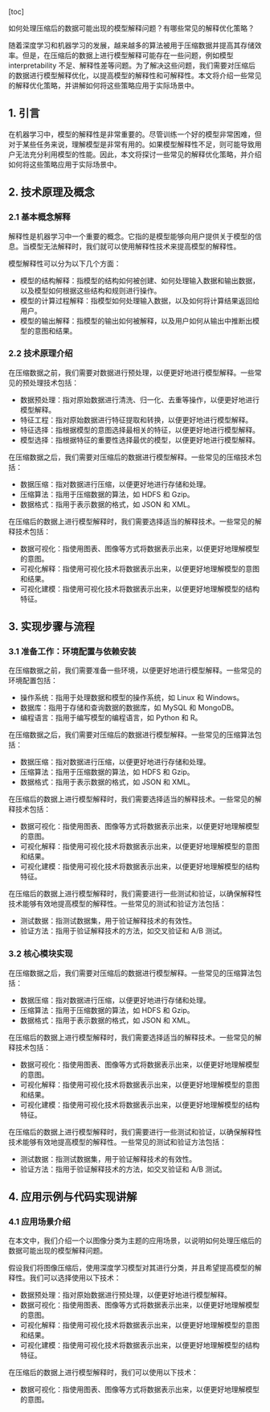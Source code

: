 
[toc]                    
                
                
如何处理压缩后的数据可能出现的模型解释问题？有哪些常见的解释优化策略？

随着深度学习和机器学习的发展，越来越多的算法被用于压缩数据并提高其存储效率。但是，在压缩后的数据上进行模型解释可能存在一些问题，例如模型 interpretability 不足、解释性差等问题。为了解决这些问题，我们需要对压缩后的数据进行模型解释优化，以提高模型的解释性和可解释性。本文将介绍一些常见的解释优化策略，并讲解如何将这些策略应用于实际场景中。

## 1. 引言

在机器学习中，模型的解释性是非常重要的。尽管训练一个好的模型非常困难，但对于某些任务来说，理解模型是非常有用的。如果模型解释性不足，则可能导致用户无法充分利用模型的性能。因此，本文将探讨一些常见的解释优化策略，并介绍如何将这些策略应用于实际场景中。

## 2. 技术原理及概念

### 2.1 基本概念解释

解释性是机器学习中一个重要的概念。它指的是模型能够向用户提供关于模型的信息。当模型无法解释时，我们就可以使用解释性技术来提高模型的解释性。

模型解释性可以分为以下几个方面：

- 模型的结构解释：指模型的结构如何被创建、如何处理输入数据和输出数据，以及模型如何根据这些结构和规则进行操作。
- 模型的计算过程解释：指模型如何处理输入数据，以及如何将计算结果返回给用户。
- 模型的输出解释：指模型的输出如何被解释，以及用户如何从输出中推断出模型的意图和结果。

### 2.2 技术原理介绍

在压缩数据之前，我们需要对数据进行预处理，以便更好地进行模型解释。一些常见的预处理技术包括：

- 数据预处理：指对原始数据进行清洗、归一化、去重等操作，以便更好地进行模型解释。
- 特征工程：指对原始数据进行特征提取和转换，以便更好地进行模型解释。
- 特征选择：指根据模型的意图选择最相关的特征，以便更好地进行模型解释。
- 模型选择：指根据特征的重要性选择最优的模型，以便更好地进行模型解释。

在压缩数据之后，我们需要对压缩后的数据进行模型解释。一些常见的压缩技术包括：

- 数据压缩：指对数据进行压缩，以便更好地进行存储和处理。
- 压缩算法：指用于压缩数据的算法，如 HDFS 和 Gzip。
- 数据格式：指用于表示数据的格式，如 JSON 和 XML。

在压缩后的数据上进行模型解释时，我们需要选择适当的解释技术。一些常见的解释技术包括：

- 数据可视化：指使用图表、图像等方式将数据表示出来，以便更好地理解模型的意图。
- 可视化解释：指使用可视化技术将数据表示出来，以便更好地理解模型的意图和结果。
- 可视化建模：指使用可视化技术将数据表示出来，以便更好地理解模型的结构特征。

## 3. 实现步骤与流程

### 3.1 准备工作：环境配置与依赖安装

在压缩数据之前，我们需要准备一些环境，以便更好地进行模型解释。一些常见的环境配置包括：

- 操作系统：指用于处理数据和模型的操作系统，如 Linux 和 Windows。
- 数据库：指用于存储和查询数据的数据库，如 MySQL 和 MongoDB。
- 编程语言：指用于编写模型的编程语言，如 Python 和 R。

在压缩数据之后，我们需要对压缩后的数据进行模型解释。一些常见的压缩算法包括：

- 数据压缩：指对数据进行压缩，以便更好地进行存储和处理。
- 压缩算法：指用于压缩数据的算法，如 HDFS 和 Gzip。
- 数据格式：指用于表示数据的格式，如 JSON 和 XML。

在压缩后的数据上进行模型解释时，我们需要选择适当的解释技术。一些常见的解释技术包括：

- 数据可视化：指使用图表、图像等方式将数据表示出来，以便更好地理解模型的意图。
- 可视化解释：指使用可视化技术将数据表示出来，以便更好地理解模型的意图和结果。
- 可视化建模：指使用可视化技术将数据表示出来，以便更好地理解模型的结构特征。

在压缩后的数据上进行模型解释时，我们需要进行一些测试和验证，以确保解释性技术能够有效地提高模型的解释性。一些常见的测试和验证方法包括：

- 测试数据：指测试数据集，用于验证解释技术的有效性。
- 验证方法：指用于验证解释技术的方法，如交叉验证和 A/B 测试。

### 3.2 核心模块实现

在压缩数据之后，我们需要对压缩后的数据进行模型解释。一些常见的压缩算法包括：

- 数据压缩：指对数据进行压缩，以便更好地进行存储和处理。
- 压缩算法：指用于压缩数据的算法，如 HDFS 和 Gzip。
- 数据格式：指用于表示数据的格式，如 JSON 和 XML。

在压缩后的数据上进行模型解释时，我们需要选择适当的解释技术。一些常见的解释技术包括：

- 数据可视化：指使用图表、图像等方式将数据表示出来，以便更好地理解模型的意图。
- 可视化解释：指使用可视化技术将数据表示出来，以便更好地理解模型的意图和结果。
- 可视化建模：指使用可视化技术将数据表示出来，以便更好地理解模型的结构特征。

在压缩后的数据上进行模型解释时，我们需要进行一些测试和验证，以确保解释性技术能够有效地提高模型的解释性。一些常见的测试和验证方法包括：

- 测试数据：指测试数据集，用于验证解释技术的有效性。
- 验证方法：指用于验证解释技术的方法，如交叉验证和 A/B 测试。

## 4. 应用示例与代码实现讲解

### 4.1 应用场景介绍

在本文中，我们介绍一个以图像分类为主题的应用场景，以说明如何处理压缩后的数据可能出现的模型解释问题。

假设我们将图像压缩后，使用深度学习模型对其进行分类，并且希望提高模型的解释性。我们可以选择使用以下技术：

- 数据预处理：指对原始数据进行预处理，以便更好地进行模型解释。
- 数据可视化：指使用图表、图像等方式将数据表示出来，以便更好地理解模型的意图。
- 可视化解释：指使用可视化技术将数据表示出来，以便更好地理解模型的意图和结果。
- 可视化建模：指使用可视化技术将数据表示出来，以便更好地理解模型的结构特征。

在压缩后的数据上进行模型解释时，我们可以使用以下技术：

- 数据可视化：指使用图表、图像等方式将数据表示出来，以便更好地理解模型的意图。

